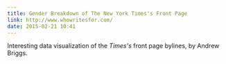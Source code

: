 ```yaml
---
title: Gender Breakdown of The New York Times's Front Page
link: http://www.whowritesfor.com/
date: 2015-02-21 10:41
---
```


Interesting data visualization of the _Times's_ front page bylines, by Andrew Briggs.
